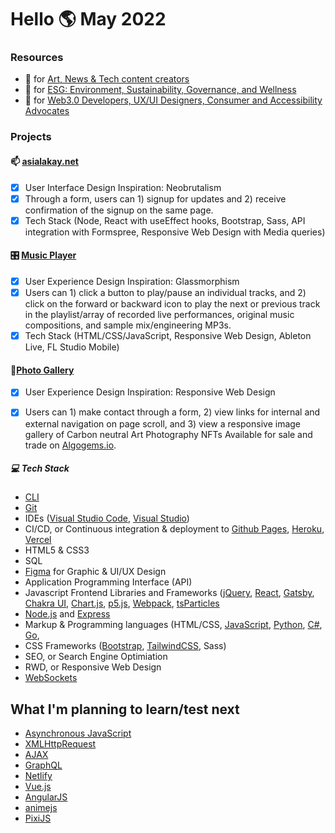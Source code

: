 # Hello 🌎 May 2022 #

### Resources ### 
- 🔌 for [Art, News & Tech content creators](https://padlet.com/asialakay/ut5ofk1704pjygy7) 
- 🌳 for [ESG: Environment, Sustainability, Governance, and Wellness](https://padlet.com/asialakay/fvc9yi3h4932) 
- 🧱 for [Web3.0 Developers, UX/UI Designers, Consumer and Accessibility Advocates](https://padlet.com/asialakay/loz0p1k78g4zv592)

### Projects ### 
#### 📫 [asialakay.net](https://www.asialakay.net/) #### 
  - [x] User Interface Design Inspiration: Neobrutalism
  - [x] Through a form, users can 1) signup for updates and 2) receive confirmation of the signup on the same page.  
  - [x] Tech Stack (Node, React with useEffect hooks, Bootstrap, Sass, API integration with Formspree, Responsive Web Design with Media queries)  

#### 🎛 [Music Player](https://asiakay.github.io/music/) #### 
  - [x] User Experience Design Inspiration: Glassmorphism
  - [x] Users can 1) click a button to play/pause an individual tracks, and 2) click on the forward or backward icon to play the next or previous track in the playlist/array of recorded live performances, original music compositions, and sample mix/engineering MP3s. 
  - [x] Tech Stack (HTML/CSS/JavaScript, Responsive Web Design, Ableton Live, FL Studio Mobile) 

#### 🦩[Photo Gallery](https://asiakay.github.io/artphotography/) #### 
 - [x] User Experience Design Inspiration: Responsive Web Design
 - [x] Users can 1) make contact through a form, 2) view links for internal and external navigation on page scroll, and 3) view a responsive image gallery of Carbon neutral Art Photography NFTs Available for sale and trade on [Algogems.io](https://www.algogems.io/).
 

##### 💻 Tech Stack ##### 
- [CLI](https://developer.mozilla.org/en-US/docs/Learn/Tools_and_testing/Understanding_client-side_tools/Command_line) 
- [Git](https://git-scm.com/) 
- IDEs ([Visual Studio Code](https://code.visualstudio.com/), [Visual Studio](https://visualstudio.microsoft.com/))
- CI/CD, or Continuous integration & deployment to [Github Pages](https://pages.github.com/), [Heroku](https://www.heroku.com/), [Vercel](https://vercel.com/)  
- HTML5 & CSS3
- SQL
- [Figma](https://www.figma.com/) for Graphic & UI/UX Design
- Application Programming Interface (API)
- Javascript Frontend Libraries and Frameworks ([jQuery](https://learn.jquery.com/about-jquery/), [React](https://reactjs.org/), [Gatsby](https://www.gatsbyjs.com/), [Chakra UI](https://chakra-ui.com/), [Chart.js](https://www.chartjs.org/), [p5.js](https://p5js.org/), [Webpack](https://webpack.js.org/), [tsParticles](https://particles.js.org/) 
- [Node.js](https://nodejs.org/en/) and [Express](https://expressjs.com/)
- Markup & Programming languages (HTML/CSS, [JavaScript](https://developer.mozilla.org/en-US/docs/Learn/Getting_started_with_the_web/JavaScript_basics), [Python](https://www.python.org/), [C#](https://docs.microsoft.com/en-us/dotnet/csharp/), [Go](https://go.dev/), 
- CSS Frameworks ([Bootstrap](https://getbootstrap.com/), [TailwindCSS](https://tailwindcss.com/), Sass)
- SEO, or Search Engine Optimiation
- RWD, or Responsive Web Design 
- [WebSockets](https://developer.mozilla.org/en-US/docs/Web/API/WebSockets_API)

## What I'm planning to learn/test next ## 
- [Asynchronous JavaScript](https://developer.mozilla.org/en-US/docs/Learn/JavaScript/Asynchronous/Introducing) 
- [XMLHttpRequest](https://www.w3schools.com/xml/xml_http.asp) 
- [AJAX](https://www.w3schools.com/js/js_ajax_intro.asp)
- [GraphQL](https://www.graphql.com/)
- [Netlify](https://app.netlify.com/) 
- [Vue.js](https://vuejs.org/) 
- [AngularJS](https://angularjs.org/) 
- [animejs](https://animejs.com/) 
- [PixiJS](https://pixijs.io/)
